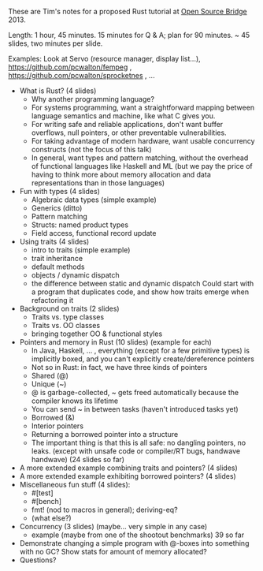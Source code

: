 These are Tim's notes for a proposed Rust tutorial at [Open Source Bridge](http://opensourcebridge.org/) 2013.

Length: 1 hour, 45 minutes. 15 minutes for Q & A; plan for 90 minutes. ~ 45 slides, two minutes per slide.

Examples: Look at Servo (resource manager, display list...), https://github.com/pcwalton/fempeg , https://github.com/pcwalton/sprocketnes , ...

* What is Rust? (4 slides)
    * Why another programming language?
    * For systems programming, want a straightforward mapping between language semantics and machine, like what C gives you.
    * For writing safe and reliable applications, don't want buffer overflows, null pointers, or other preventable vulnerabilities.
    * For taking advantage of modern hardware, want usable concurrency constructs (not the focus of this talk)
    * In general, want types and pattern matching, without the overhead of functional languages like Haskell and ML (but we pay the price of having to think more about memory allocation and data representations than in those languages)
* Fun with types (4 slides)
    * Algebraic data types (simple example)
    * Generics (ditto)
    * Pattern matching
    * Structs: named product types
    * Field access, functional record update
* Using traits (4 slides)
    * intro to traits (simple example)
    * trait inheritance
    * default methods
    * objects / dynamic dispatch
    * the difference between static and dynamic dispatch
Could start with a program that duplicates code, and show how traits emerge when refactoring it
* Background on traits (2 slides)
    * Traits vs. type classes
    * Traits vs. OO classes
    * bringing together OO & functional styles
* Pointers and memory in Rust (10 slides)
(example for each)
    * In Java, Haskell, ... , everything (except for a few primitive types) is implicitly boxed, and you can't explicitly create/dereference pointers
    * Not so in Rust: in fact, we have three kinds of pointers
    * Shared (@)
    * Unique (~)
    * @ is garbage-collected, ~ gets freed automatically because the compiler knows its lifetime
    * You can send ~ in between tasks (haven't introduced tasks yet)
    * Borrowed (&)
    * Interior pointers
    * Returning a borrowed pointer into a structure
    * The important thing is that this is all safe: no dangling pointers, no leaks. (except with unsafe code or compiler/RT bugs, handwave handwave)
(24 slides so far)
* A more extended example combining traits and pointers? (4 slides)
* A more extended example exhibiting borrowed pointers? (4 slides)
* Miscellaneous fun stuff (4 slides):
    * #[test]
    * #[bench]
    * fmt! (nod to macros in general); deriving-eq?
    * (what else?)
* Concurrency (3 slides) (maybe... very simple in any case)
    * example (maybe from one of the shootout benchmarks)
39 so far
* Demonstrate changing a simple program with @-boxes into something with no GC? Show stats for amount of memory allocated?
* Questions?